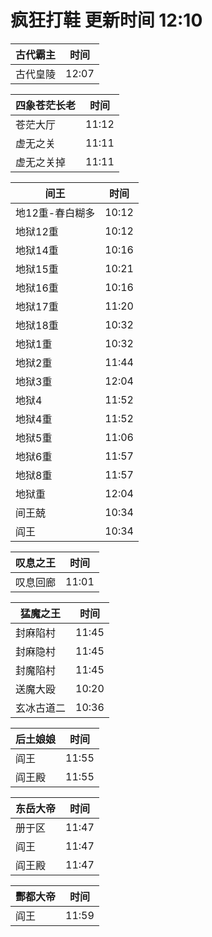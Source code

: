 # 疯狂打鞋 更新时间 12:10

| 古代霸主   | 时间    |
|--------|-------|
| 古代皇陵 | 12:07 |

| 四象苍茫长老   | 时间    |
|--------|-------|
| 苍茫大厅 | 11:12 |
| 虚无之关 | 11:11 |
| 虚无之关掉 | 11:11 |

| 间王   | 时间    |
|--------|-------|
| 地12重-春白糊多 | 10:12 |
| 地狱12重 | 10:12 |
| 地狱14重 | 10:16 |
| 地狱15重 | 10:21 |
| 地狱16重 | 10:16 |
| 地狱17重 | 11:20 |
| 地狱18重 | 10:32 |
| 地狱1重 | 10:32 |
| 地狱2重 | 11:44 |
| 地狱3重 | 12:04 |
| 地狱4 | 11:52 |
| 地狱4重 | 11:52 |
| 地狱5重 | 11:06 |
| 地狱6重 | 11:57 |
| 地狱8重 | 11:57 |
| 地狱重 | 12:04 |
| 间王兢 | 10:34 |
| 阎王 | 10:34 |

| 叹息之王   | 时间    |
|--------|-------|
| 叹息回廊 | 11:01 |

| 猛魔之王   | 时间    |
|--------|-------|
| 封麻陷村 | 11:45 |
| 封麻隐村 | 11:45 |
| 封魔陷村 | 11:45 |
| 送魔大殴 | 10:20 |
| 玄冰古道二 | 10:36 |

| 后土娘娘   | 时间    |
|--------|-------|
| 阎王 | 11:55 |
| 阎王殿 | 11:55 |

| 东岳大帝   | 时间    |
|--------|-------|
| 册于区 | 11:47 |
| 阎王 | 11:47 |
| 阎王殿 | 11:47 |

| 酆都大帝   | 时间    |
|--------|-------|
| 阎王 | 11:59 |